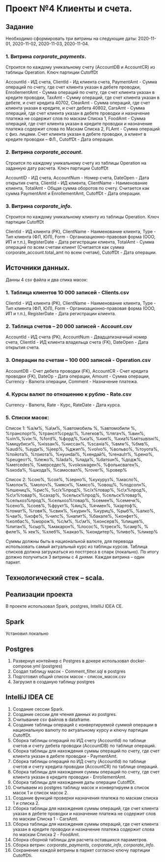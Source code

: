 # Проект №4 Клиенты и счета.

## Задание
Необходимо сформировать три витрины на следующие даты: 2020-11-01, 2020-11-02, 2020-11-03, 2020-11-04.

### 1. Витрина _corporate_payments_.
 Строится по каждому уникальному счету (AccountDB  и AccountCR) из таблицы Operation. Ключ партиции CutoffDt

AccountId - ИД счета,
ClientId - Ид клиента счета,
PaymentAmt - Сумма операций по счету, где счет клиента указан в дебете проводки,
EnrollementAmt - Сумма операций по счету, где счет клиента указан в  кредите проводки,
TaxAmt - Сумму операций, где счет клиента указан в дебете, и счет кредита 40702,
ClearAmt - Сумма операций, где счет клиента указан в кредите, и счет дебета 40802,
CarsAmt - Сумма операций, где счет клиента указан в дебете проводки и назначение платежа не содержит слов по маскам Списка 1,
FoodAmt - Сумма операций, где счет клиента указан в кредите проводки и назначение платежа содержит слова по Маскам Списка 2,
FLAmt - Сумма операций с физ. лицами. Счет клиента указан в дебете проводки, а клиент в кредите проводки – ФЛ.,
CutoffDt - Дата операции.

### 2. Витрина _corporate_account_.
 Строится по каждому уникальному счету из таблицы Operation на заданную дату расчета. Ключ партиции CutoffDt  

AccountID - ИД счета,
AccountNum - Номер счета,
DateOpen - Дата открытия счета,
ClientId - ИД клиента,
ClientName - Наименование клиента,
TotalAmt - Общая сумма оборотов по счету. Считается как сумма PaymentAmt и EnrollementAmt,
CutoffDt - Дата операции.     

### 3. Витрина _corporate_info_.
 Строится по каждому уникальному клиенту из таблицы Operation. Ключ партиции CutoffDt 

ClientId - ИД клиента (PK),
ClientName - Наименование клиента,
Type - Тип клиента (ФЛ, ЮЛ),
Form - Организационно-правовая форма (ООО, ИП и т.п.),
RegisterDate - Дата регистрации клиента,
TotalAmt - Сумма операций по всем счетам клиент (Считается как сумма corporate_account.total_amt по всем счетам),
CutoffDt - Дата операции.

## Источники данных.
Данны 4 csv файла и два спика масок:

### 1. Таблица клиентов 10 000 записей - Clients.csv
ClientId - ИД клиента (PK),
ClientName - Наименование клиента,
Type - Тип клиента (ФЛ, ЮЛ),
Form - Организационно-правовая форма (ООО, ИП и т.п.),
RegisterDate - Дата регистрации клиента.

### 2. Таблица счетов – 20 000 записей - Account.csv
AccountId - ИД  счета (PK),
AccountNum - Двадцатизначный номер счета,
ClientId - ИД клиента владельца счета (FK),
DateOpen - Дата открытия счета.

### 3. Операции по счетам – 100 000 записей - Operation.csv
AccountDB - Счет дебета проводки (FK),
AccountCR - Счет кредита проводки (FK),
DateOp - Дата операции,
Amount - Сумма операции,
Currency - Валюта операции,
Comment - Назначение платежа.

### 4. Курсы валют по отношению к рублю - Rate.csv
Currency - Валюта,
Rate - Курс,
RateDate - Дата курса.

### 5. Списки масок:
Список 1:
%а/м%, %а\м%, %автомобиль %, %автомобили %, %транспорт%, %трансп%средс%, %легков%, %тягач%, %вин%, %vin%,%viн:%, %fоrd%, %форд%,%кiа%, %кия%, %киа%%мiтsuвisнi%, %мицубиси%, %нissан%, %ниссан%, %sсанiа%, %вмw%, %бмв%, %аudi%, %ауди%, %jеер%, %джип%, %vоlvо%, %вольво%, %тоyота%, %тойота%, %тоиота%, %нyuнdаi%, %хендай%, %rенаulт%, %рено%, %реugеот%, %пежо%, %lаdа%, %лада%, %dатsuн%, %додж%, %меrсеdеs%, %мерседес%, %vоlкswаgен%, %фольксваген%, %sкоdа%, %шкода%, %самосвал%, %rover%, %ровер%

Список 2:
%сою%, %соя%, %зерно%, %кукуруз%, %масло%, %молок%, %молоч%, %мясн%, %мясо%, %овощ%, %подсолн%, %пшениц%, %рис%, %с/х%прод%, %с/х%товар%, %с\х%прод%, %с\х%товар%, %сахар%, %сельск%прод%, %сельск%товар%, %сельхоз%прод%, %сельхоз%товар%, %семен%, %семечк%, %сено%, %соев%, %фрукт%, %яиц%, %ячмен%, %картоф%, %томат%, %говя%, %свин%, %курин%, %куриц%, %рыб%, %алко%, %чаи%, %кофе%, %чипс%, %напит%, %бакале%, %конфет%, %колбас%, %морож%, %с/м%, %с\м%, %консерв%, %пищев%, %питан%, %сыр%, %макарон%, %лосос%, %треск%, %саир%, % филе%, % хек%, %хлеб%, %какао%, %кондитер%, %пиво%, %ликер%

Суммы должны быть в национальной валюте, для перевода использовать самый актуальный курс из таблицы курсов.
Таблица списков должна загружаться из постгреса в спарк (локально).
По итогу должно получиться 3 витрины с 4 днями.
Каждая витрина – один паркет.

## Технологический стек – scala.

## Реализации проекта
В проекте использовал Spark, postgres, IntelliJ IDEA CE.

## Spark
Установил локально

## Postgres
1. Развернул контейнер с Postgres в докере использовал docker-compose.yml (postgres)
2. Создал таблицу масок - Comment_filter.sql в postgres
3. Подготовил общий список масок - список_масок.csv
4. Загрузил в созданую таблицу postgres

## IntelliJ IDEA CE
1. Создание сессии Spark.
2. Создание сессии для чтения данных из postgres.
3. Считывание csv файлов в dataframe.
4. Создание таблицы операций с конвертируемой суммой операции в национальную валюту по актуальному курсу и ключу партиции CutoffDt.
5. Сборка таблицы операций по ИД счету (AccountId) по таблице счетов и счету дебета проводки (AccountDB) по таблице операций.
6. Сборка таблицы для нахождения суммы операций по счету, где счет клиента указан в дебете проводки - PaymentAmt.
7. Сборка таблицы операций по ИД счету (AccountId) по таблице счетов и счету кредита проводки (AccountCR) по таблице операций.
8. Сборка таблицы для нахождения суммы операций по счету, где счет клиента указан в кредите проводки - EnrollementAmt.
9. Сборка таблицы для нахождения даты операции CutoffDt.
10. Считываем из postgres таблицу масок и конвертируем в список масок 1 и список масок 2.
11. Создание функций проверки назначения платежа по маскам списка 1 и списка 2.
12. Сборка таблицы для нахождения суммы операций, где счет клиента указан в дебете проводки и назначение платежа не содержит слов по маскам Списка 1 - CarsAmt.
13. Сборка таблицы для нахождения суммы операций, где счет клиента указан в кредите проводки и назначение платежа содержит слова по маскам Списка 2 - FoodAmt. 
14. Сборка сборной таблицы для расчета оставшихся параметров.
15. Сборка ветрин: _corporate_payments_, _corporate_info_, _corporate_info_.
16. Сохранениe каждой ветрины в паркет согласно ключу партиции CutoffDti.
    
